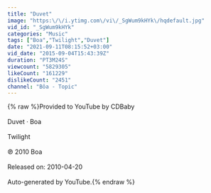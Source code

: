 ```yaml
---
title: "Duvet"
image: "https:\/\/i.ytimg.com\/vi\/_SgWum9kHYk\/hqdefault.jpg"
vid_id: "_SgWum9kHYk"
categories: "Music"
tags: ["Boa","Twilight","Duvet"]
date: "2021-09-11T08:15:52+03:00"
vid_date: "2015-09-04T15:43:39Z"
duration: "PT3M24S"
viewcount: "5829305"
likeCount: "161229"
dislikeCount: "2451"
channel: "Bôa - Topic"
---
```

{% raw %}Provided to YouTube by CDBaby<br /><br />Duvet · Boa<br /><br />Twilight<br /><br />℗ 2010 Boa<br /><br />Released on: 2010-04-20<br /><br />Auto-generated by YouTube.{% endraw %}

